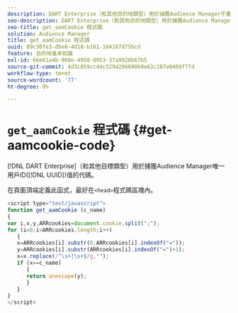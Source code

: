 ```yaml
---
description: DART Enterprise（和其他目的地類型）用於捕獲Audience Manager不重複用戶ID(UUID)值所需的代碼。
seo-description: DART Enterprise（和其他目的地類型）用於捕獲Audience Manager不重複用戶ID(UUID)值所需的代碼。
seo-title: get_aamCookie 程式碼
solution: Audience Manager
title: get_aamCookie 程式碼
uuid: 89c30fe3-dbe6-4d18-b161-104167d75bcd
feature: 目的地基本知識
exl-id: 66e61a4b-908e-4950-8953-37a9920b67b5
source-git-commit: 4d3c859cc4dc5294286680b0e63c287e0409f7fd
workflow-type: tm+mt
source-wordcount: '77'
ht-degree: 9%

---
```


# `get_aamCookie` 程式碼 {#get-aamcookie-code}

[!DNL DART Enterprise]（和其他目標類型）用於捕獲Audience Manager唯一用戶ID([!DNL UUID])值的代碼。

在頁面頂端定義此函式，最好在`<head>`程式碼區塊內。

<!-- r_aam_de_cookie.xml -->

```js
<script type="text/javascript">
function get_aamCookie (c_name)
{
var i,x,y,ARRcookies=document.cookie.split(";");
for (i=0;i<ARRcookies.length;i++)
   {
   x=ARRcookies[i].substr(0,ARRcookies[i].indexOf("="));
   y=ARRcookies[i].substr(ARRcookies[i].indexOf("=")+1);
   x=x.replace(/^\s+|\s+$/g,"");
   if (x==c_name)
      { 
      return unescape(y);
      }
   }
}
</script>
```
